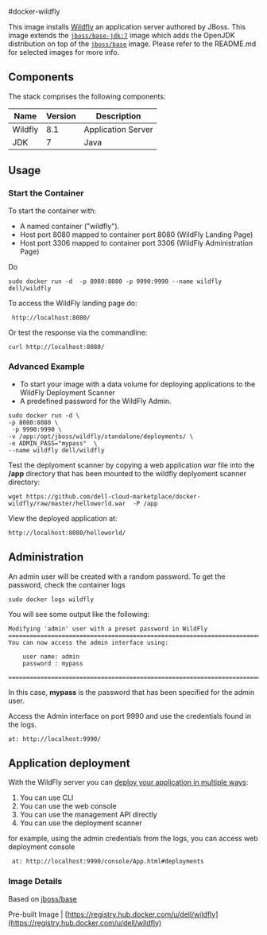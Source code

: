 #docker-wildfly

This image installs [Wildfly](http://wildfly.org/) an application server authored by JBoss.
This image extends the [`jboss/base-jdk:7`](https://github.com/JBoss-Dockerfiles/base-jdk/tree/jdk7) image which adds the OpenJDK distribution on top of the [`jboss/base`](https://github.com/JBoss-Dockerfiles/base) image. Please refer to the README.md for selected images for more info.

## Components
The stack comprises the following components:

Name       | Version                 | Description
-----------|-------------------------|------------------------------
Wildfly    | 8.1                     | Application Server
JDK        | 7                       | Java


## Usage

### Start the Container

To start the container with:

- A named container ("wildfly").
- Host port 8080 mapped to container port 8080 (WildFly Landing Page)
- Host port 3306 mapped to container port 3306 (WildFly Administration Page)

Do

```no-highlight
sudo docker run -d  -p 8080:8080 -p 9990:9990 --name wildfly dell/wildfly
```

To access the WildFly landing page do:

```no-highlight
 http://localhost:8080/
```
Or test the response via the commandline:

```no-highlight
curl http://localhost:8080/
```
### Advanced Example

- To start your image with a data volume for deploying applications to the WildFly Deployment Scanner
- A predefined password for the WildFly Admin.

```no-highlight
sudo docker run -d \
-p 8080:8080 \
 -p 9990:9990 \
-v /app:/opt/jboss/wildfly/standalone/deployments/ \
-e ADMIN_PASS="mypass"  \
--name wildfly dell/wildfly
```

Test the deplyoment scanner by copying a web application *war* file into the **/app** directory that has been mounted to the wildfly deplyoment scanner directory:

```no-highlight
wget https://github.com/dell-cloud-marketplace/docker-wildfly/raw/master/helloworld.war  -P /app
```

View the deployed application at:  

```no-highlight
http://localhost:8080/helloworld/
```

## Administration

An admin user will be created with a random password. To get the password, check the container logs 

```no-highlight
sudo docker logs wildfly
```

You will see some output like the following:

```no-highlight
Modifying 'admin' user with a preset password in WildFly
=========================================================================
You can now access the admin interface using:

    user name: admin
    password : mypass

=========================================================================
```

In this case, **mypass** is the password that has been specified for the admin user.

Access the Admin interface on port 9990 and use the credentials found in the logs.

```no-highlight
at: http://localhost:9990/
```

## Application deployment

With the WildFly server you can [deploy your application in multiple ways](https://docs.jboss.org/author/display/WFLY8/Application+deployment):

1. You can use CLI
2. You can use the web console
3. You can use the management API directly
4. You can use the deployment scanner

for example, using the admin credentials from the logs, you can access web deployment console

```no-highlight
 at: http://localhost:9990/console/App.html#deployments
```

### Image Details

Based on  [jboss/base](https://github.com/JBoss-Dockerfiles/wildfly)

Pre-built Image   | [https://registry.hub.docker.com/u/dell/wildfly](https://registry.hub.docker.com/u/dell/wildfly)
